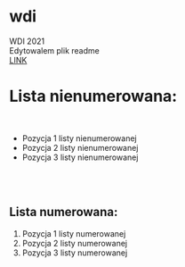 # wdi
WDI 2021 </br>
Edytowalem plik readme </br>
<a href="(google.com)">LINK</a> </b>
<h1>Lista nienumerowana: </h1></br>
<ul id="lista">
  <li>Pozycja 1 listy nienumerowanej</li>
  <li>Pozycja 2 listy nienumerowanej</li>
  <li>Pozycja 3 listy nienumerowanej</li>
</ul> </br> </br>
<h2>Lista numerowana:</h2>
<ol id="lista">
  <li>Pozycja 1 listy numerowanej</li>
  <li>Pozycja 2 listy numerowanej</li>
  <li>Pozycja 3 listy numerowanej</li>
</ol> </br> </br>
